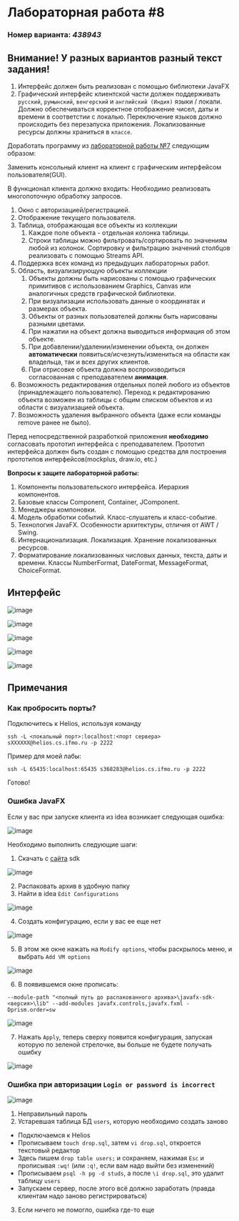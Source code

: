 # Лабораторная работа #8
### Номер варианта: _438943_

## Внимание! У разных вариантов разный текст задания!
1. Интерфейс должен быть реализован с помощью библиотеки JavaFX 
2. Графический интерфейс клиентской части должен поддерживать `русский`, `румынский`, `венгерский` и `английский (Индия)` языки / локали. Должно обеспечиваться корректное отображение чисел, даты и времени в соответстии с локалью. Переключение языков должно происходить без перезапуска приложения. Локализованные ресурсы должны храниться в `классе`.

Доработать программу из [лабораторной работы №7](https://github.com/VeraKasianenko/Programming_2_term_SE/tree/main/lab7) следующим образом:

Заменить консольный клиент на клиент с графическим интерфейсом пользователя(GUI).

В функционал клиента должно входить:
Необходимо реализовать многопоточную обработку запросов.
1. Окно с авторизацией/регистрацией.
2. Отображение текущего пользователя.
3. Таблица, отображающая все объекты из коллекции 
   1. Каждое поле объекта - отдельная колонка таблицы. 
   2. Строки таблицы можно фильтровать/сортировать по значениям любой из колонок. Сортировку и фильтрацию значений столбцов реализовать с помощью Streams API. 
4. Поддержка всех команд из предыдущих лабораторных работ. 
5. Область, визуализирующую объекты коллекции
   1. Объекты должны быть нарисованы с помощью графических примитивов с использованием Graphics, Canvas или аналогичных средств графической библиотеки.
   2. При визуализации использовать данные о координатах и размерах объекта.
   3. Объекты от разных пользователей должны быть нарисованы разными цветами.
   4. При нажатии на объект должна выводиться информация об этом объекте.
   5. При добавлении/удалении/изменении объекта, он должен **автоматически** появиться/исчезнуть/измениться  на области как владельца, так и всех других клиентов.
   6. При отрисовке объекта должна воспроизводиться согласованная с преподавателем **анимация**.
6. Возможность редактирования отдельных полей любого из объектов (принадлежащего пользователю). Переход к редактированию объекта возможен из таблицы с общим списком объектов и из области с визуализацией объекта.
7. Возможность удаления выбранного объекта (даже если команды remove ранее не было). 

Перед непосредственной разработкой приложения **необходимо** согласовать прототип интерфейса с преподавателем. Прототип интерфейса должен быть создан с помощью средства для построения прототипов интерфейсов(mockplus, draw.io, etc.)

**Вопросы к защите лабораторной работы:**
1. Компоненты пользовательского интерфейса. Иерархия компонентов.
2. Базовые классы Component, Container, JComponent.
3. Менеджеры компоновки.
4. Модель обработки событий. Класс-слушатель и класс-событие.
5. Технология JavaFX. Особенности архитектуры, отличия от AWT / Swing.
6. Интернационализация. Локализация. Хранение локализованных ресурсов.
7. Форматирование локализованных числовых данных, текста, даты и времени. Классы NumberFormat, DateFormat, MessageFormat, ChoiceFormat.


## Интерфейс

![image](https://github.com/VeraKasianenko/Programming_2_term_SE/assets/112972833/a3138ea8-572b-4eba-b12d-bfbdce481d1b)

![image](https://github.com/VeraKasianenko/Programming_2_term_SE/assets/112972833/edffd07b-85ac-42c8-9a61-60897f06abeb)

![image](https://github.com/VeraKasianenko/Programming_2_term_SE/assets/112972833/006fe833-84f4-47af-87c5-09738189ccfe)

![image](https://github.com/VeraKasianenko/Programming_2_term_SE/assets/112972833/ea7a436e-604d-4710-9ab7-19a00d23c7ec)

![image](https://github.com/VeraKasianenko/Programming_2_term_SE/assets/112972833/38753012-6696-4918-a05b-501a2200cf9a)

## Примечания
### Как пробросить порты?

Подключитесь к Helios, используя команду
```
ssh -L <локальный порт>:localhost:<порт сервера> sXXXXXX@helios.cs.ifmo.ru -p 2222
```

Пример для моей лабы:
```
ssh -L 65435:localhost:65435 s368283@helios.cs.ifmo.ru -p 2222
```

Готово!

### Ошибка JavaFX
Если у вас при запуске клиента из idea возникает следующая ошибка: 

![image](https://github.com/VeraKasianenko/Programming_2_term_SE/assets/112972833/0c98feb5-8c97-476b-aeb8-db8f382d83a1)

Необходимо выполнить следующие шаги:

1. Скачать с [сайта](https://gluonhq.com/products/javafx/) sdk

![image](https://github.com/VeraKasianenko/Programming_2_term_SE/assets/112972833/9d19fccf-ff41-4a3e-a6cc-9f0ee5f3ab31)

2. Распаковать архив в удобную папку
3. Найти в idea `Edit Configurations`

![image](https://github.com/VeraKasianenko/Programming_2_term_SE/assets/112972833/30aaccd8-8998-439b-ab30-2febfd742790)

4. Создать конфигурацию, если у вас ее еще нет

![image](https://github.com/VeraKasianenko/Programming_2_term_SE/assets/112972833/6305b5e2-02d8-415e-bf69-fd13f20711bf)

5. В этом же окне нажать на `Modify options`, чтобы раскрылось меню, и выбрать `Add VM options`

![image](https://github.com/VeraKasianenko/Programming_2_term_SE/assets/112972833/df28db35-2068-44d2-9feb-cefc1d91d00b)

6. В появившемся окне прописать:

``` --module-path "<полный путь до распакованного архива>\javafx-sdk-<версия>\lib" --add-modules javafx.controls,javafx.fxml -Dprism.order=sw ```

![image](https://github.com/VeraKasianenko/Programming_2_term_SE/assets/112972833/55bab948-ebcd-44f0-877c-bc8be20d2591)

7. Нажать `Apply`, теперь сверху появится конфигурация, запуская которую по зеленой стрелочке, вы больше не будете получать ошибку

![image](https://github.com/VeraKasianenko/Programming_2_term_SE/assets/112972833/7c41af7c-acc9-4668-a10e-9a2d20b4fd49)

### Ошибка при авторизации `Login or password is incorrect`

![image](https://github.com/VeraKasianenko/Programming_2_term_SE/assets/112972833/6109ac0e-c233-4392-95f0-c2022784d77b)

1. Неправильный пароль
2. Устаревшая таблица БД `users`, которую необходимо создать заново
- Подключаемся к Helios
- Прописываем `touch drop.sql`, затем `vi drop.sql`, откроется текстовый редактор
- Здесь пишем `drop table users;` и сохраняем, нажимая `Esc` и прописывая `:wq!` (или `:q!`, если вам надо выйти без изменений)
- Прописываем `psql -h pg -d studs`, а после `\i drop.sql`, это удалит таблицу `users`
- Запускаем сервер, после этого всё должно заработать (правда клиентам надо заново регистрироваться)
3. Если ничего не помогло, ошибка где-то еще